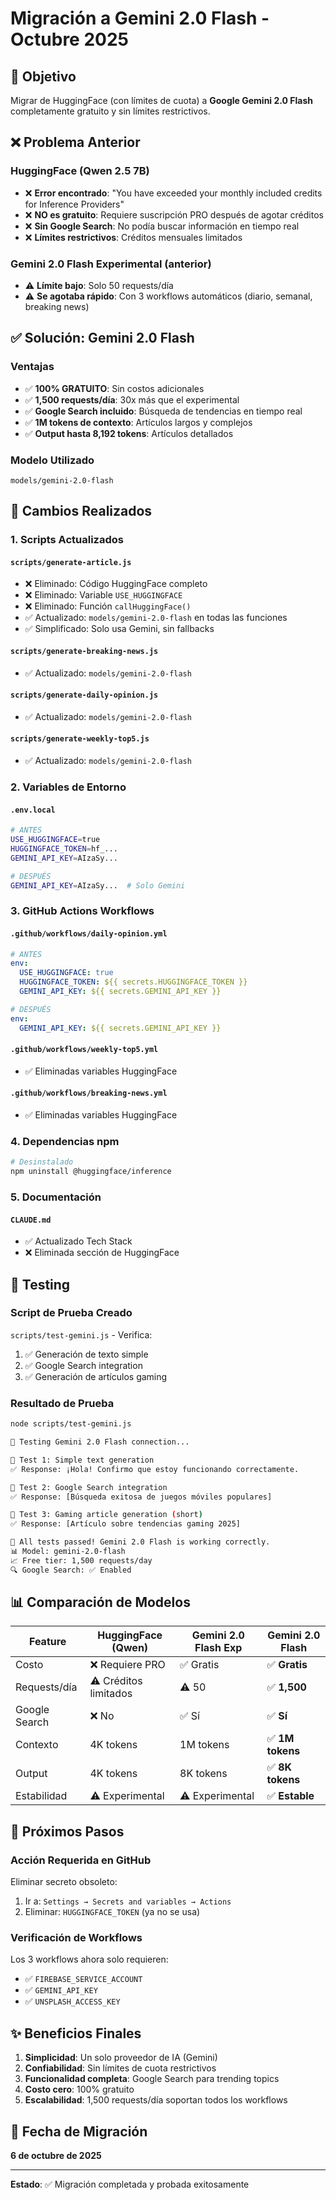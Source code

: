 # Migración a Gemini 2.0 Flash - Octubre 2025

## 🎯 Objetivo
Migrar de HuggingFace (con límites de cuota) a **Google Gemini 2.0 Flash** completamente gratuito y sin límites restrictivos.

## ❌ Problema Anterior

### HuggingFace (Qwen 2.5 7B)
- ❌ **Error encontrado**: "You have exceeded your monthly included credits for Inference Providers"
- ❌ **NO es gratuito**: Requiere suscripción PRO después de agotar créditos
- ❌ **Sin Google Search**: No podía buscar información en tiempo real
- ❌ **Límites restrictivos**: Créditos mensuales limitados

### Gemini 2.0 Flash Experimental (anterior)
- ⚠️ **Límite bajo**: Solo 50 requests/día
- ⚠️ **Se agotaba rápido**: Con 3 workflows automáticos (diario, semanal, breaking news)

## ✅ Solución: Gemini 2.0 Flash

### Ventajas
- ✅ **100% GRATUITO**: Sin costos adicionales
- ✅ **1,500 requests/día**: 30x más que el experimental
- ✅ **Google Search incluido**: Búsqueda de tendencias en tiempo real
- ✅ **1M tokens de contexto**: Artículos largos y complejos
- ✅ **Output hasta 8,192 tokens**: Artículos detallados

### Modelo Utilizado
```
models/gemini-2.0-flash
```

## 📝 Cambios Realizados

### 1. Scripts Actualizados

#### `scripts/generate-article.js`
- ❌ Eliminado: Código HuggingFace completo
- ❌ Eliminado: Variable `USE_HUGGINGFACE`
- ❌ Eliminado: Función `callHuggingFace()`
- ✅ Actualizado: `models/gemini-2.0-flash` en todas las funciones
- ✅ Simplificado: Solo usa Gemini, sin fallbacks

#### `scripts/generate-breaking-news.js`
- ✅ Actualizado: `models/gemini-2.0-flash`

#### `scripts/generate-daily-opinion.js`
- ✅ Actualizado: `models/gemini-2.0-flash`

#### `scripts/generate-weekly-top5.js`
- ✅ Actualizado: `models/gemini-2.0-flash`

### 2. Variables de Entorno

#### `.env.local`
```bash
# ANTES
USE_HUGGINGFACE=true
HUGGINGFACE_TOKEN=hf_...
GEMINI_API_KEY=AIzaSy...

# DESPUÉS
GEMINI_API_KEY=AIzaSy...  # Solo Gemini
```

### 3. GitHub Actions Workflows

#### `.github/workflows/daily-opinion.yml`
```yaml
# ANTES
env:
  USE_HUGGINGFACE: true
  HUGGINGFACE_TOKEN: ${{ secrets.HUGGINGFACE_TOKEN }}
  GEMINI_API_KEY: ${{ secrets.GEMINI_API_KEY }}

# DESPUÉS
env:
  GEMINI_API_KEY: ${{ secrets.GEMINI_API_KEY }}
```

#### `.github/workflows/weekly-top5.yml`
- ✅ Eliminadas variables HuggingFace

#### `.github/workflows/breaking-news.yml`
- ✅ Eliminadas variables HuggingFace

### 4. Dependencias npm

```bash
# Desinstalado
npm uninstall @huggingface/inference
```

### 5. Documentación

#### `CLAUDE.md`
- ✅ Actualizado Tech Stack
- ❌ Eliminada sección de HuggingFace

## 🧪 Testing

### Script de Prueba Creado
`scripts/test-gemini.js` - Verifica:
1. ✅ Generación de texto simple
2. ✅ Google Search integration
3. ✅ Generación de artículos gaming

### Resultado de Prueba
```bash
node scripts/test-gemini.js

🧪 Testing Gemini 2.0 Flash connection...

📝 Test 1: Simple text generation
✅ Response: ¡Hola! Confirmo que estoy funcionando correctamente.

📝 Test 2: Google Search integration
✅ Response: [Búsqueda exitosa de juegos móviles populares]

📝 Test 3: Gaming article generation (short)
✅ Response: [Artículo sobre tendencias gaming 2025]

🎉 All tests passed! Gemini 2.0 Flash is working correctly.
📊 Model: gemini-2.0-flash
📈 Free tier: 1,500 requests/day
🔍 Google Search: ✅ Enabled
```

## 📊 Comparación de Modelos

| Feature | HuggingFace (Qwen) | Gemini 2.0 Flash Exp | **Gemini 2.0 Flash** |
|---------|-------------------|---------------------|----------------------|
| Costo | ❌ Requiere PRO | ✅ Gratis | ✅ **Gratis** |
| Requests/día | ⚠️ Créditos limitados | ⚠️ 50 | ✅ **1,500** |
| Google Search | ❌ No | ✅ Sí | ✅ **Sí** |
| Contexto | 4K tokens | 1M tokens | ✅ **1M tokens** |
| Output | 4K tokens | 8K tokens | ✅ **8K tokens** |
| Estabilidad | ⚠️ Experimental | ⚠️ Experimental | ✅ **Estable** |

## 🚀 Próximos Pasos

### Acción Requerida en GitHub
Eliminar secreto obsoleto:
1. Ir a: `Settings → Secrets and variables → Actions`
2. Eliminar: `HUGGINGFACE_TOKEN` (ya no se usa)

### Verificación de Workflows
Los 3 workflows ahora solo requieren:
- ✅ `FIREBASE_SERVICE_ACCOUNT`
- ✅ `GEMINI_API_KEY`
- ✅ `UNSPLASH_ACCESS_KEY`

## ✨ Beneficios Finales

1. **Simplicidad**: Un solo proveedor de IA (Gemini)
2. **Confiabilidad**: Sin límites de cuota restrictivos
3. **Funcionalidad completa**: Google Search para trending topics
4. **Costo cero**: 100% gratuito
5. **Escalabilidad**: 1,500 requests/día soportan todos los workflows

## 📅 Fecha de Migración
**6 de octubre de 2025**

---

**Estado**: ✅ Migración completada y probada exitosamente
